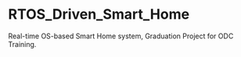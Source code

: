 # RTOS_Driven_Smart_Home
Real-time OS-based Smart Home system, Graduation Project for ODC Training.
